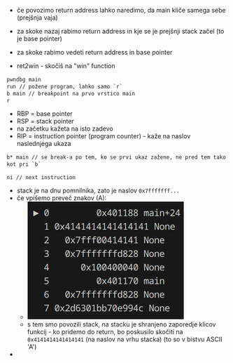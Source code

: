 - če povozimo return address lahko naredimo, da main kliče samega sebe (prejšnja vaja)
- za skoke nazaj rabimo return address in kje se je prejšnji stack začel (to je base pointer)
- za skoke rabimo vedeti return address in base pointer

- ret2win - skočiš na "win" function

```
pwndbg main
run // požene program, lahko samo `r`
b main // breakpoint na prvo vrstico main
r
```

- RBP = base pointer
- RSP = stack pointer
- na začetku kažeta na isto zadevo
- RIP = instruction pointer (program counter) - kaže na naslov naslednjega ukaza

```
b* main // se break-a po tem, ko se prvi ukaz zažene, ne pred tem tako kot pri `b`
```

```
ni // next instruction
```

- stack je na dnu pomnilnika, zato je naslov `0x7fffffff...`
- če vpišemo preveč znakov (A):
	- ![200](Images3/Pasted%20image%2020250303134932.png)
	- s tem smo povozili stack, na stacku je shranjeno zaporedje klicov funkcij - ko pridemo do return, bo poskusilo skočiti na `0x4141414141414141` (na naslov na vrhu stacka) (to so v bistvu ASCII 'A')
- 